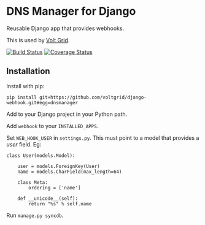 # DNS Manager for Django

Reusable Django app that provides webhooks.

This is used by [Volt Grid](https://www.voltgrid.com/).

[![Build Status](https://travis-ci.org/voltgrid/django-webhook.svg?branch=master)](https://travis-ci.org/voltgrid/django-webhook)
[![Coverage Status](https://coveralls.io/repos/voltgrid/django-webhook/badge.png)](https://coveralls.io/r/voltgrid/django-webhook)

## Installation

Install with pip:

	pip install git+https://github.com/voltgrid/django-webhook.git#egg=dnsmanager

Add to your Django project in your Python path.

Add `webhook` to your `INSTALLED_APPS`.

Set `WEB_HOOK_USER` in `settings.py`. This must point to a model that provides a _user_ field. Eg:

    class User(models.Model):
    
        user = models.ForeignKey(User)
        name = models.CharField(max_length=64)
    
        class Meta:
            ordering = ['name']
    
        def __unicode__(self):
            return "%s" % self.name
            
Run `manage.py syncdb`.
